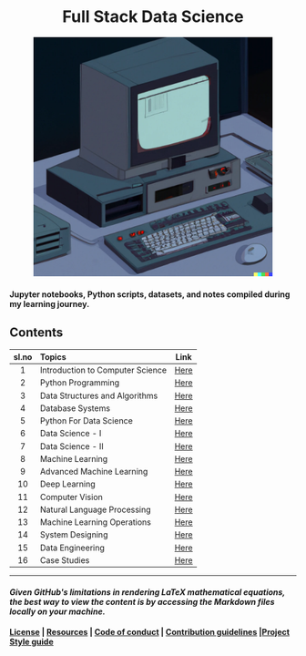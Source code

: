 <h1 align="center">Full Stack Data Science</h1>

<p align="center">
    <a href="https://github.com/kannanjayachandran/Full-Stack-Data-Science"><img src="Logo.png" alt="Logo" height=420></a>
</p>

#### Jupyter notebooks, Python scripts, datasets, and notes compiled during my learning journey.

## Contents

| sl.no | Topics                              |                               Link                                |
| :---: | :---------------------------------- | :---------------------------------------------------------------: |
|   1   | Introduction to Computer Science | [Here](./01.%20Introduction%20to%20Computer%20Science/Readme.md)     |
|   2   | Python Programming | [Here](./02.%20Python%20Programming/Readme.md)                                     |
|   3   | Data Structures and Algorithms | [Here](./03.%20Data%20Structures%20and%20Algorithms/Readme.md)         |
|   4   | Database Systems | [Here](./04.%20Database%20Systems/Readme.md)                                         |
|   5   | Python For Data Science | [Here](./05.%20Python%20for%20Data%20Science/Readme.md)                       |
|   6   | Data Science - I | [Here](./06.%20Data_Science-I/Readme.md)                                             |
|   7   | Data Science - II | [Here](./07.%20Data_Science-II/Readme.md)                                           |
|   8   | Machine Learning | [Here](./08.%20Machine%20Learning/Readme.md)                                         |
|   9   | Advanced Machine Learning | [Here](./09.%20Advanced%20Machine%20Learning/Readme.md)                     |
|  10   | Deep Learning | [Here](./10.%20Deep%20Learning/Readme.md)                                               |
|  11   | Computer Vision | [Here](./11.%20Computer%20Vision/Readme.md)                                           |
|  12   | Natural Language Processing | [Here](./12.%20Natural%20Language%20Processing/Readme.md)                 |
|  13   | Machine Learning Operations | [Here](13.%20Machine%20Learning%20Operations/Readme.md)         |
|  14   | System Designing | [Here](14.%20System%20Designing/Readme.md) |
|  15   | Data Engineering| [Here](15.%20Data%20Engineering/Readme.md)                             |
|  16   | Case Studies | [Here](./16.%20Case%20Studies/Readme.md)                                                  |

---

#### _Given GitHub's limitations in rendering LaTeX mathematical equations, the best way to view the content is by accessing the Markdown files locally on your machine._

**[License](LICENSE) | [Resources](Resources.md) | [Code of conduct](CODE_OF_CONDUCT.md) | [Contribution guidelines](CONTRIBUTING.md) |[Project Style guide](Style_Guide.md)**
